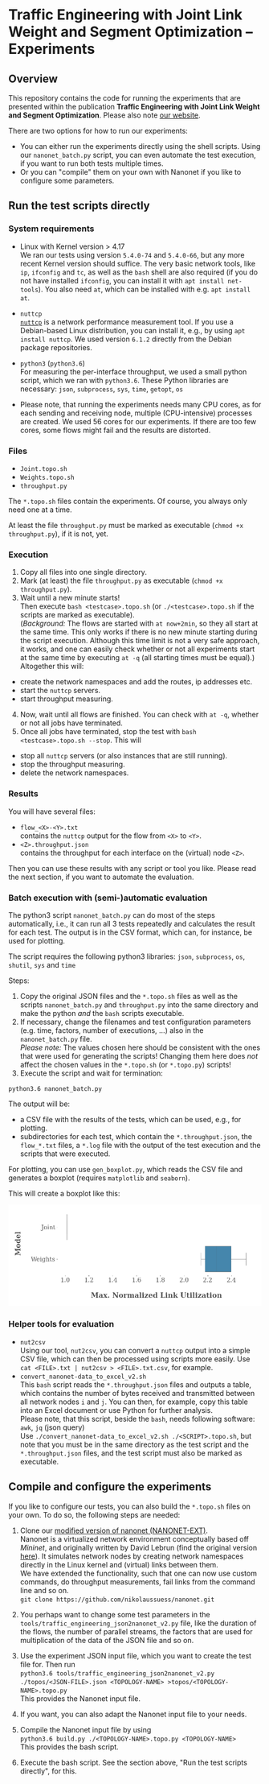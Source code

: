 # Traffic Engineering with Joint Link Weight and Segment Optimization &ndash; Experiments
## Overview
This repository contains the code for running the experiments that are presented within the publication **Traffic Engineering with Joint Link Weight and Segment Optimization**. Please also note [our website](https://whatif-tools.net/segment-routing/).

There are two options for how to run our experiments:

* You can either run the experiments directly using the shell scripts. Using our `nanonet_batch.py` script, you can even automate the test execution, if you want to run both tests multiple times.
* Or you can "compile" them on your own with Nanonet if you like to configure some parameters.

## Run the test scripts directly
### System requirements
* Linux with Kernel version &gt; 4.17<br>
We ran our tests using version `5.4.0-74` and `5.4.0-66`, but any more recent Kernel version should suffice. The very basic network tools, like `ip`, `ifconfig` and `tc`, as well as the `bash` shell are also required (if you do not have installed `ifconfig`, you can install it with `apt install net-tools`). You also need `at`, which can be installed with e.g. `apt install at`.

* `nuttcp`<br>
[`nuttcp`](https://www.nuttcp.net/) is a network performance measurement tool. If you use a Debian-based Linux distribution, you can install it, e.g., by using `apt install nuttcp`. We used version `6.1.2` directly from the Debian package repositories.

* `python3` (`python3.6`)<br>
For measuring the per-interface throughput, we used a small python script, which we ran with `python3.6`. These Python libraries are necessary: `json`, `subprocess`, `sys`, `time`, `getopt`, `os`

* Please note, that running the experiments needs many CPU cores, as for each sending and receiving node, multiple (CPU-intensive) processes are created. We used 56 cores for our experiments. If there are too few cores, some flows might fail and the results are distorted.

### Files
* `Joint.topo.sh`
* `Weights.topo.sh`
* `throughput.py`

The `*.topo.sh` files contain the experiments. Of course, you always only need one at a time.

At least the file `throughput.py` must be marked as executable (`chmod +x throughput.py`), if it is not, yet.

### Execution
1. Copy all files into one single directory.
2. Mark (at least) the file `throughput.py` as executable (`chmod +x throughput.py`).
3. Wait until a new minute starts!<br>
Then execute `bash <testcase>.topo.sh` (or `./<testcase>.topo.sh` if the scripts are marked as executable).<br>
(_Background:_ The flows are started with `at now+2min`, so they all start at the same time. This only works if there is no new minute starting during the script execution. Although this time limit is not a very safe approach, it works, and one can easily check whether or not all experiments start at the same time by executing `at -q` (all starting times must be equal).)<br>
Altogether this will:  
  * create the network namespaces and add the routes, ip addresses etc.
  * start the `nuttcp` servers.
  * start throughput measuring.
4. Now, wait until all flows are finished. You can check with `at -q`, whether or not all jobs have terminated.
5. Once all jobs have terminated, stop the test with `bash <testcase>.topo.sh --stop`. This will
  * stop all `nuttcp` servers (or also instances that are still running).  
  * stop the throughput measuring.
  * delete the network namespaces.

### Results
You will have several files:

* `flow_<X>-<Y>.txt`<br>
contains the `nuttcp` output for the flow from `<X>` to `<Y>`.
* `<Z>.throughput.json`<br>
contains the throughput for each interface on the (virtual) node `<Z>`.

Then you can use these results with any script or tool you like. Please read the next section, if you want to automate the evaluation.

### Batch execution with (semi-)automatic evaluation
The python3 script `nanonet_batch.py` can do most of the steps automatically, i.e., it can run all 3 tests repeatedly and calculates the result for each test. The output is in the CSV format, which can, for instance, be used for plotting.

The script requires the following python3 libraries: `json`, `subprocess`, `os`, `shutil`, `sys` and `time`

Steps:

1. Copy the original JSON files and the `*.topo.sh` files as well as the scripts `nanonet_batch.py` and `throughput.py` into the same directory and make the python *and* the `bash` scripts executable.
2. If necessary, change the filenames and test configuration parameters (e.g. time, factors, number of executions, ...) also in the `nanonet_batch.py` file.<br>
*Please note:* The values chosen here should be consistent with the ones that were used for generating the scripts! Changing them here does _not_ affect the chosen values in the `*.topo.sh` (or `*.topo.py`) scripts!
3. Execute the script and wait for termination:
```
python3.6 nanonet_batch.py
```

The output will be:

* a CSV file with the results of the tests, which can be used, e.g., for plotting.
* subdirectories for each test, which contain the `*.throughput.json`, the `flow_*.txt` files, a `*.log` file with the output of the test execution and the scripts that were executed.

For plotting, you can use `gen_boxplot.py`, which reads the CSV file and generates a boxplot (requires `matplotlib` and `seaborn`).

This will create a boxplot like this:

![Results: Joint vs. LWO](imgs/nanonet_plot_10x.png)

### Helper tools for evaluation
* `nut2csv`<br>
Using our tool, `nut2csv`, you can convert a `nuttcp` output into a simple CSV file, which can then be processed using scripts more easily. Use `cat <FILE>.txt | nut2csv > <FILE>.txt.csv`, for example.
* `convert_nanonet-data_to_excel_v2.sh`<br>
This `bash` script reads the `*.throughput.json` files and outputs a table, which contains the number of bytes received and transmitted between all network nodes `i` and `j`. You can then, for example, copy this table into an Excel document or use Python for further analysis.<br>
Please note, that this script, beside the `bash`, needs following software: `awk`, `jq` (json query)<br>
Use `./convert_nanonet-data_to_excel_v2.sh ./<SCRIPT>.topo.sh`, but note that you must be in the same directory as the test script and the `*.throughput.json` files, and the test script must also be marked as executable.


## Compile and configure the experiments
If you like to configure our tests, you can also build the `*.topo.sh` files on your own. To do so, the following steps are needed:

1. Clone our [modified version of nanonet (NANONET-EXT)](https://github.com/nikolaussuess/nanonet).<br>
Nanonet is a virtualized network environment conceptually based off _Mininet_, and originally written by David Lebrun (find the original version [here](https://github.com/segment-routing/nanonet)). It simulates network nodes by creating network namespaces directly in the Linux kernel and (virtual) links between them.<br>
We have extended the functionality, such that one can now use custom commands, do throughput measurements, fail links from the command line and so on.<br>
```git clone https://github.com/nikolaussuess/nanonet.git```
2. You perhaps want to change some test parameters in the `tools/traffic_engineering_json2nanonet_v2.py` file, like the duration of the flows, the number of parallel streams, the factors that are used for multiplication of the data of the JSON file and so on.

3. Use the experiment JSON input file, which you want to create the test file for. Then run <br>
`python3.6 tools/traffic_engineering_json2nanonet_v2.py ./topos/<JSON-FILE>.json <TOPOLOGY-NAME> >topos/<TOPOLOGY-NAME>.topo.py
`<br>
This provides the Nanonet input file.

4. If you want, you can also adapt the Nanonet input file to your needs.

5. Compile the Nanonet input file by using <br>
`python3.6 build.py ./<TOPOLOGY-NAME>.topo.py <TOPOLOGY-NAME>` <br>
This provides the bash script. 

6. Execute the bash script. See the section above, "Run the test scripts directly", for this.
